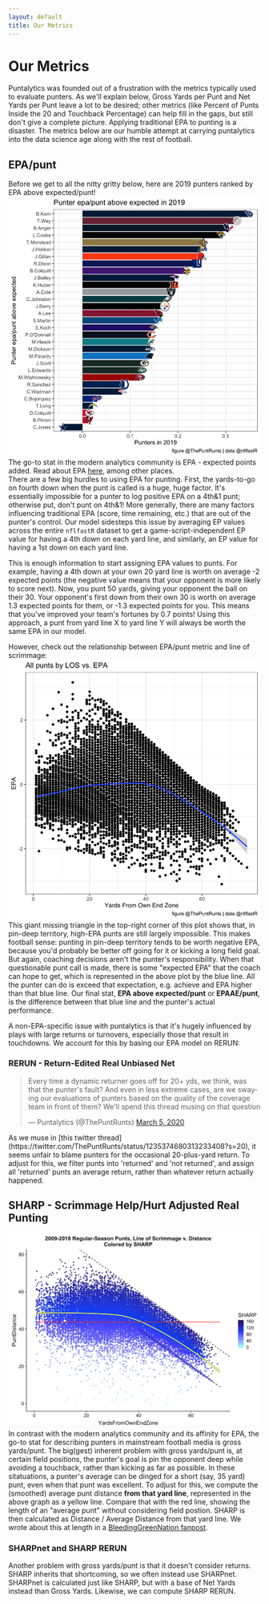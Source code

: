 ```yaml
---
layout: default
title: Our Metrics
---
```


# Our Metrics
Puntalytics was founded out of a frustration with the metrics typically used to evaluate punters.  As we'll explain below, Gross Yards per Punt and Net Yards per Punt leave a lot to be desired; other metrics (like Percent of Punts Inside the 20 and Touchback Percentage) can help fill in the gaps, but still don't give a complete picture. Applying traditional EPA to punting is a disaster. The metrics below are our humble attempt at carrying puntalytics into the data science age along with the rest of football.
## EPA/punt
Before we get to all the nitty gritty below, here are 2019 punters ranked by EPA above expected/punt!  
![EPA/punt above expected for all punters in 2019](/assets/img/epaae.png)
The go-to stat in the modern analytics community is EPA - expected points added. Read about EPA [here](https://www.advancedfootballanalytics.com/index.php/home/stats/stats-explained/expected-points-and-epa-explained), among other places.  
There are a few big hurdles to using EPA for punting. First, the yards-to-go on fourth down when the punt is called is a huge, huge factor. It's essentially impossible for a punter to log positive EPA on a 4th&1 punt; otherwise put, don't punt on 4th&1! More generally, there are many factors influencing traditional EPA (score, time remaining, etc.) that are out of the punter's control. Our model sidesteps this issue by averaging EP values across the entire `nflfastR` dataset to get a game-script-independent EP value for having a 4th down on each yard line, and similarly, an EP value for having a 1st down on each yard line.  
  
This is enough information to start assigning EPA values to punts. For example, having a 4th down at your own 20 yard line is worth on average -2 expected points (the negative value means that your opponent is more likely to score next). Now, you punt 50 yards, giving your opponent the ball on their 30. Your opponent's first down from their own 30 is worth on average 1.3 expected points for them, or -1.3 expected points for you. This means that you've improved your team's fortunes by 0.7 points! Using this approach, a punt from yard line X to yard line Y will always be worth the same EPA in our model.
  
However, check out the relationship between EPA/punt metric and line of scrimmage:
![EPA/punt vs. line of scrimmage](/assets/img/epalos.png)
This giant missing triangle in the top-right corner of this plot shows that, in pin-deep territory, high-EPA punts are still largely impossible. This makes football sense: punting in pin-deep territory tends to be worth negative EPA, because you'd probably be better off going for it or kicking a long field goal. But again, coaching decisions aren't the punter's responsibility. When that questionable punt call is made, there is some "expected EPA" that the coach can hope to get, which is represented in the above plot by the blue line. All the punter can do is exceed that expectation, e.g. achieve and EPA higher than that blue line. Our final stat, **EPA above expected/punt** or **EPAAE/punt**, is the difference between that blue line and the punter's actual performance.  
  
A non-EPA-specific issue with puntalytics is that it's hugely influenced by plays with large returns or turnovers, especially those that result in touchdowns. We account for this by basing our EPA model on RERUN:
### RERUN - Return-Edited Real Unbiased Net
<blockquote class="twitter-tweet" data-theme="light"><p lang="en" dir="ltr">Every time a dynamic returner goes off for 20+ yds, we think, was that the punter&#39;s fault? And even in less extreme cases, are we swaying our evaluations of punters based on the quality of the coverage team in front of them? We&#39;ll spend this thread musing on that question</p>&mdash; Puntalytics (@ThePuntRunts) <a href="https://twitter.com/ThePuntRunts/status/1235374680313233408?ref_src=twsrc%5Etfw">March 5, 2020</a></blockquote> <script async src="https://platform.twitter.com/widgets.js" charset="utf-8"></script>
As we muse in [this twitter thread](https://twitter.com/ThePuntRunts/status/1235374680313233408?s=20), it seems unfair to blame punters for the occasional 20-plus-yard return.  To adjust for this, we filter punts into 'returned' and 'not returned', and assign all 'returned' punts an average return, rather than whatever return actually happened.

## SHARP - Scrimmage Help/Hurt Adjusted Real Punting
![Plot showing GrossYards vs. YardsFromOwnEndZone](/assets/img/SHARPplot.jpg)
In contrast with the modern analytics community and its affinity for EPA, the go-to stat for describing punters in mainstream football media is gross yards/punt. The big(gest) inherent problem with gross yards/punt is, at certain field positions, the punter's goal is pin the opponent deep while avoiding a touchback, rather than kicking as far as possible. In these sitatuations, a punter's average can be dinged for a short (say, 35 yard) punt, even when that punt was excellent. To adjust for this, we compute the (smoothed) average punt distance **from that yard line**, represented in the above graph as a yellow line. Compare that with the red line, showing the length of an "average punt" without considering field postion. SHARP is then calculated as Distance / Average Distance from that yard line. We wrote about this at length in a [BleedingGreenNation fanpost](https://www.bleedinggreennation.com/2019/9/4/20850296/gross-yards-gross-the-puntalytics-primer-you-didnt-know-you-were).
### SHARPnet and SHARP RERUN
Another problem with gross yards/punt is that it doesn't consider returns. SHARP inherits that shortcoming, so we often instead use SHARPnet. SHARPnet is calculated just like SHARP, but with a base of Net Yards instead than Gross Yards. Likewise, we can compute SHARP RERUN.
